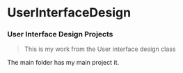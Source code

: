 # UserInterfaceDesign
### User Interface Design Projects
> This is my work from the User interface design class

The main folder has my main project it.

